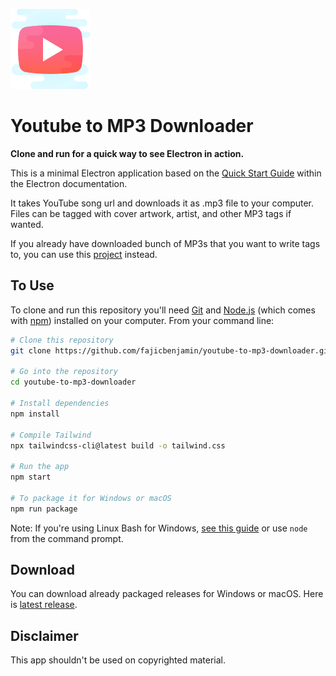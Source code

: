 ![logo](assets/app-icon/png/128.png)

# Youtube to MP3 Downloader

**Clone and run for a quick way to see Electron in action.**

This is a minimal Electron application based on the [Quick Start Guide](https://electronjs.org/docs/tutorial/quick-start) within the Electron documentation.

It takes YouTube song url and downloads it as .mp3 file to your computer. Files can be tagged with cover artwork, artist, and other MP3 tags if wanted.

If you already have downloaded bunch of MP3s that you want to write tags to, you can use this [project](https://github.com/fajicbenjamin/mp3-metadata-app) instead.

## To Use

To clone and run this repository you'll need [Git](https://git-scm.com) and [Node.js](https://nodejs.org/en/download/) (which comes with [npm](http://npmjs.com)) installed on your computer. From your command line:

```bash
# Clone this repository
git clone https://github.com/fajicbenjamin/youtube-to-mp3-downloader.git

# Go into the repository
cd youtube-to-mp3-downloader

# Install dependencies
npm install

# Compile Tailwind
npx tailwindcss-cli@latest build -o tailwind.css

# Run the app
npm start

# To package it for Windows or macOS
npm run package
```

Note: If you're using Linux Bash for Windows, [see this guide](https://www.howtogeek.com/261575/how-to-run-graphical-linux-desktop-applications-from-windows-10s-bash-shell/) or use `node` from the command prompt.

## Download

You can download already packaged releases for Windows or macOS. Here is [latest release](https://github.com/fajicbenjamin/youtube-to-mp3-downloader/releases/latest).

## Disclaimer
This app shouldn't be used on copyrighted material.
